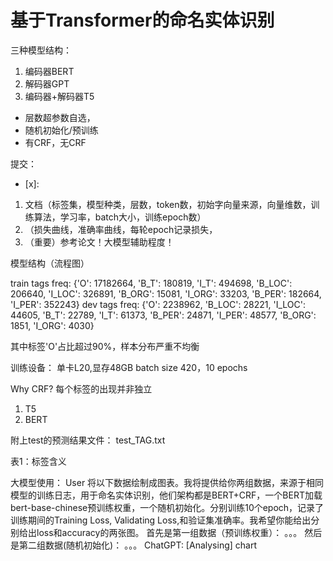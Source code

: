 # 基于Transformer的命名实体识别

三种模型结构：
1. 编码器BERT
2. 解码器GPT
3. 编码器+解码器T5

- 层数超参数自选，
- 随机初始化/预训练
- 有CRF，无CRF

提交：

- [x]: 
1. 文档（标签集，模型种类，层数，token数，初始字向量来源，向量维数，训练算法，学习率，batch大小，训练epoch数）
2. （损失曲线，准确率曲线，每轮epoch记录损失，
3. （重要）参考论文！大模型辅助程度！

模型结构（流程图）

train tags freq: {'O': 17182664, 'B_T': 180819, 'I_T': 494698, 'B_LOC': 206640, 'I_LOC': 326891, 'B_ORG': 15081, 'I_ORG': 33203, 'B_PER': 182664, 'I_PER': 352243}
dev tags freq: {'O': 2238962, 'B_LOC': 28221, 'I_LOC': 44605, 'B_T': 22789, 'I_T': 61373, 'B_PER': 24871, 'I_PER': 48577, 'B_ORG': 1851, 'I_ORG': 4030}

其中标签'O'占比超过90%，样本分布严重不均衡

训练设备：
单卡L20,显存48GB
batch size 420，10 epochs


Why CRF?
每个标签的出现并非独立

1. T5
2. BERT

附上test的预测结果文件：
test_TAG.txt

表1：标签含义

大模型使用：
User
将以下数据绘制成图表。我将提供给你两组数据，来源于相同模型的训练日志，用于命名实体识别，他们架构都是BERT+CRF，一个BERT加载bert-base-chinese预训练权重，一个随机初始化。分别训练10个epoch，记录了训练期间的Training Loss, Validating Loss,和验证集准确率。我希望你能给出分别给出loss和accuracy的两张图。
首先是第一组数据（预训练权重）：
。。。
然后是第二组数据(随机初始化)：
。。。
ChatGPT:
[Analysing]
chart